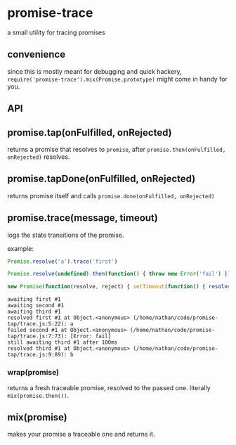# promise-trace

  a small utility for tracing promises

## convenience

  since this is mostly meant for debugging and quick hackery, `require('promise-trace').mix(Promise.prototype)` might come in handy for you.

## API
## promise.tap(onFulfilled, onRejected)

  returns a promise that resolves to `promise`, after `promise.then(onFulfilled, onRejected)` resolves.

## promise.tapDone(onFulfilled, onRejected)

  returns promise itself and calls `promise.done(onFulfilled, onRejected)`

## promise.trace(message, timeout)

  logs the state transitions of the promise.

  example:

```javascript
Promise.resolve('a').trace('first')

Promise.resolve(undefined).then(function() { throw new Error('fail') }).trace('second')

new Promise(function(resolve, reject) { setTimeout(function() { resolve('b') }, 500) }).trace('third', 100)
```

```
awaiting first #1
awaiting second #1
awaiting third #1
resolved first #1 at Object.<anonymous> (/home/nathan/code/promise-tap/trace.js:5:22): a
failed second #1 at Object.<anonymous> (/home/nathan/code/promise-tap/trace.js:7:73): [Error: fail]
still awaiting third #1 after 100ms
resolved third #1 at Object.<anonymous> (/home/nathan/code/promise-tap/trace.js:9:89): b
```

### wrap(promise)

  returns a fresh traceable promise, resolved to the passed one.
  literally `mix(promise.then())`.

## mix(promise)

  makes your promise a traceable one and returns it.
